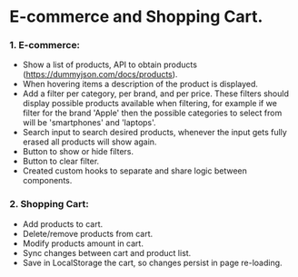# E-commerce and Shopping Cart.

### 1. E-commerce:

- Show a list of products, API to obtain products (https://dummyjson.com/docs/products).
- When hovering items a description of the product is displayed.
- Add a filter per category, per brand, and per price. These filters should display possible products available when filtering, for example if we filter for the brand 'Apple' then the possible categories to select from will be 'smartphones' and 'laptops'.
- Search input to search desired products, whenever the input gets fully erased all products will show again.
- Button to show or hide filters.
- Button to clear filter.
- Created custom hooks to separate and share logic between components.

### 2. Shopping Cart:

- Add products to cart.
- Delete/remove products from cart.
- Modify products amount in cart.
- Sync changes between cart and product list.
- Save in LocalStorage the cart, so changes persist in page re-loading.
